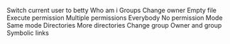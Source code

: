 Switch current user to betty
Who am i
Groups
Change owner
Empty file
Execute permission
Multiple permissions
Everybody
No permission
Mode
Same mode
Directories
More directories
Change group
Owner and group
Symbolic links
